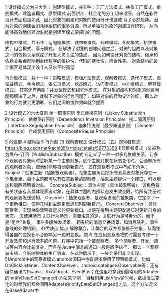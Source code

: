 1 设计模式分为三大类：
创建型模式，共五种：工厂方法模式、抽象工厂模式、单例模式、建造者模式、原型模式
前面讲过，社会化的分工越来越细，自然在软件设计方面也是如此，因此对象的创建和对象的使用分开也就成
为了必然趋势。因为对象的创建会消耗掉系统的很多资源，所以单独对对象的创建进行研究，
从而能够高效地创建对象就是创建型模式要探讨的问题。

结构型模式，共七种：适配器模式、装饰者模式、代理模式、外观模式、桥接模式、组合模式、享元模式。
在解决了对象的创建问题之后，对象的组成以及对象之间的依赖关系就成了开发人员关注的焦点，
因为如何设计对象的结构、继承和依赖关系会影响到后续程序的维护性、代码的健壮性、耦合性等。
对象结构的设计很容易体现出设计人员水平的高低

行为型模式，共十一种：策略模式、模板方法模式、观察者模式、迭代子模式、责任链模式、命令模式、备忘录模式、状态模式、访问者模式、中介者模式、解释器模式。
其实还有两类：并发型模式和线程池模式。
在对象的结构和对象的创建问题都解决了之后，就剩下对象的行为问题了，如果对象的行为设计的好，
那么对象的行为就会更清晰，它们之间的协作效率就会提高


2 设计模式的六大原则
单一职责原则
里氏替换原则（Liskov Substitution Principle）
依赖倒转原则（Dependence Inversion Principle）
接口隔离原则（Interface Segregation Principle）
迪米特法则（最少知道原则）（Demeter Principle）
合成复用原则（Composite Reuse Principle）

3 创建型
4 结构型
5 行为型
(1) 观察者模式
设计模式（五）观察者模式: https://blog.csdn.net/itachi85/article/details/50773358
1)观察者模式（又被称为发布-订阅（Publish/Subscribe）模式
它定义了一种一对多的依赖关系，让多个观察者对象同时监听某一个主题对象。这个主题对象在状态变化时，会通知所有的观察者对象，使他们能够自动更新自己。
2)在观察者模式中有如下角色：
Subject：抽象主题（抽象被观察者），抽象主题角色把所有观察者对象保存在一个集合里，每个主题都可以有任意数量的观察者，抽象主题提供一个接口，可以增加和删除观察者对象。
ConcreteSubject：具体主题（具体被观察者），该角色将有关状态存入具体观察者对象，在具体主题的内部状态发生改变时，给所有注册过的观察者发送通知。
Observer：抽象观察者，是观察者者的抽象类，它定义了一个更新接口，使得在得到主题更改通知时更新自己。
ConcrereObserver：具体观察者，实现抽象观察者定义的更新接口，以便在得到主题更改通知时更新自身的状态。
3)使用场景
关联行为场景，需要注意的是，关联行为是可拆分的，而不是“组合”关系。
事件多级触发场景。
跨系统的消息交换场景，如消息队列、事件总线的处理机制。
4)优缺点
优点
解除耦合，让耦合的双方都依赖于抽象，从而使得各自的变换都不会影响另一边的变换。
缺点
在应用观察者模式时需要考虑一下开发效率和运行效率的问题，程序中包括一个被观察者、
多个观察者，开发、调试等内容会比较复杂，而且在Java中消息的通知一般是顺序执行，
那么一个观察者卡顿，会影响整体的执行效率，在这种情况下，一般会采用异步实现。
5)Android中的观察者模式
android源码中也有很多使用了观察者模式，比如OnClickListener、ContentObserver、android.database.Observable等；还有组件通讯库RxJava、RxAndroid、EventBus；在这里将拿我们最常用的Adapter的notifyDataSetChanged()方法来举例： 
当我们用ListView的时候，数据发生变化的时候我们都会调用Adapter的notifyDataSetChanged()方法，这个方法定义在BaseAdaper中
